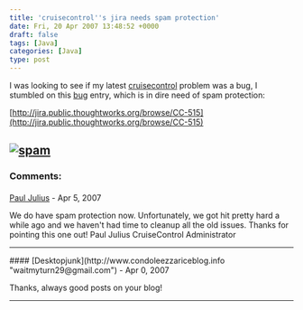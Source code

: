 ```yaml
---
title: 'cruisecontrol''s jira needs spam protection'
date: Fri, 20 Apr 2007 13:48:52 +0000
draft: false
tags: [Java]
categories: [Java]
type: post
---
```


I was looking to see if my latest [cruisecontrol](http://cruisecontrol.sourceforge.net/) problem was a bug, I stumbled on this [bug](http://jira.public.thoughtworks.org/browse/CC-515) entry, which is in dire need of spam protection:

[http://jira.public.thoughtworks.org/browse/CC-515](http://jira.public.thoughtworks.org/browse/CC-515)

[![spam](/img/2007/04/spam1.png)](/img/2007/04/spam1.png "spam")
---
### Comments:
####
[Paul Julius](http://cruisecontrol.sf.net "paul@willowbark.com") - <time datetime="2007-04-20 21:43:25">Apr 5, 2007</time>

We do have spam protection now. Unfortunately, we got hit pretty hard a while ago and we haven't had time to cleanup all the old issues. Thanks for pointing this one out! Paul Julius CruiseControl Administrator
<hr />
####
[Desktopjunk](http://www.condoleezzariceblog.info "waitmyturn29@gmail.com") - <time datetime="2007-04-22 14:47:13">Apr 0, 2007</time>

Thanks, always good posts on your blog!
<hr />
